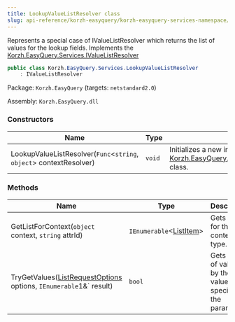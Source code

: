 ```yaml
---
title: LookupValueListResolver class
slug: api-reference/korzh-easyquery/korzh-easyquery-services-namespace/lookupvaluelistresolver-class
---
```


Represents a special case of IValueListResolver which returns the list of values for the lookup fields.  Implements the [Korzh.EasyQuery.Services.IValueListResolver](//easyquery/docs/api-reference/korzh-easyquery/korzh-easyquery-services-namespace/ivaluelistresolver-interface)
```csharp
public class Korzh.EasyQuery.Services.LookupValueListResolver
    : IValueListResolver

```
Package: `Korzh.EasyQuery` (targets: `netstandard2.0`)

Assembly: `Korzh.EasyQuery.dll`

### Constructors

| Name | Type | Description | 
| --- | --- | --- | 
| LookupValueListResolver(`Func`&lt;`string`, `object`&gt; contextResolver) | `void` | Initializes a new instance of the [Korzh.EasyQuery.Services.LookupValueListResolver](//easyquery/docs/api-reference/korzh-easyquery/korzh-easyquery-services-namespace/lookupvaluelistresolver-class) class. | 


### Methods

| Name | Type | Description | 
| --- | --- | --- | 
| GetListForContext(`object` context, `string` attrId) | `IEnumerable`&lt;[ListItem](//easyquery/docs/api-reference/korzh-easyquery/korzh-easyquery-services-namespace/listitem-class)&gt; | Gets the list for the context type. | 
| TryGetValues([ListRequestOptions](//easyquery/docs/api-reference/korzh-easyquery/korzh-easyquery-services-namespace/listrequestoptions-class) options, `IEnumerable`1&` result) | `bool` | Gets the list of values by the value editor specified in the parameter. |